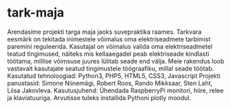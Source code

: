 # tark-maja
Arendasime projekti targa maja jaoks suvepraktika raames. Tarkvara eesmärk on tekitada inimestele võimalus oma elektriseadmete tarbimist paremini reguleerida. Kasutajal on võimalus valida oma elektriseadmetel teatud tingimused, näiteks mis kellaaegadel peab elektriseade kindlasti töötama, millise võimsuse juures lülitab seade end välja. Meie rakendus loob vastavalt kasutajate seatud tingimustele töögraafiku, millal seade töötab.
Kasutatud tehnoloogiad: Python3, PHP5, HTML5, CSS3, Javascript
Projekti panustasid: Simone Niinemägi, Robert Roos, Rando Mikksaar, Sten Laht, Liisa Jakovleva.
Kasutusjuhend: Ühendada RaspberryPi monitori, hiire, relee ja klaviatuuriga. Arvutisse tuleks installida Pythoni plotly moodul.
